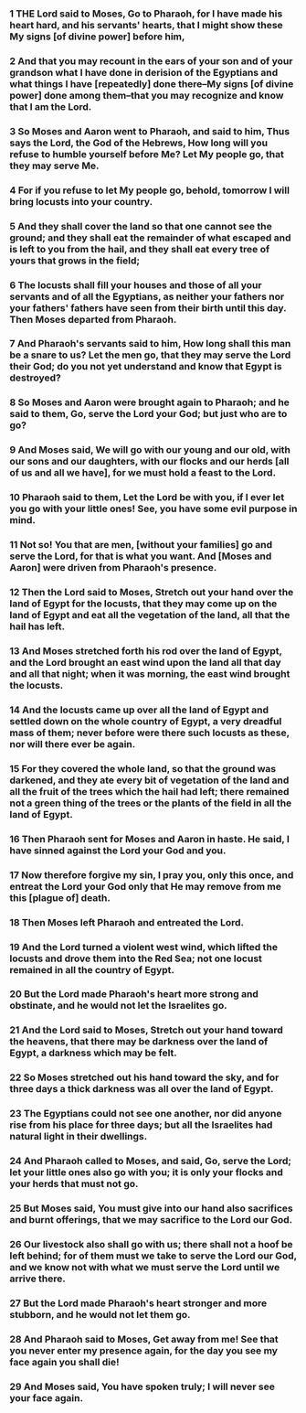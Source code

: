 ### 1 THE Lord said to Moses, Go to Pharaoh, for I have made his heart hard, and his servants' hearts, that I might show these My signs [of divine power] before him,

### 2 And that you may recount in the ears of your son and of your grandson what I have done in derision of the Egyptians and what things I have [repeatedly] done there–My signs [of divine power] done among them–that you may recognize and know that I am the Lord.

### 3 So Moses and Aaron went to Pharaoh, and said to him, Thus says the Lord, the God of the Hebrews, How long will you refuse to humble yourself before Me? Let My people go, that they may serve Me.

### 4 For if you refuse to let My people go, behold, tomorrow I will bring locusts into your country.

### 5 And they shall cover the land so that one cannot see the ground; and they shall eat the remainder of what escaped and is left to you from the hail, and they shall eat every tree of yours that grows in the field;

### 6 The locusts shall fill your houses and those of all your servants and of all the Egyptians, as neither your fathers nor your fathers' fathers have seen from their birth until this day. Then Moses departed from Pharaoh.

### 7 And Pharaoh's servants said to him, How long shall this man be a snare to us? Let the men go, that they may serve the Lord their God; do you not yet understand and know that Egypt is destroyed?

### 8 So Moses and Aaron were brought again to Pharaoh; and he said to them, Go, serve the Lord your God; but just who are to go?

### 9 And Moses said, We will go with our young and our old, with our sons and our daughters, with our flocks and our herds [all of us and all we have], for we must hold a feast to the Lord.

### 10 Pharaoh said to them, Let the Lord be with you, if I ever let you go with your little ones! See, you have some evil purpose in mind.

### 11 Not so! You that are men, [without your families] go and serve the Lord, for that is what you want. And [Moses and Aaron] were driven from Pharaoh's presence.

### 12 Then the Lord said to Moses, Stretch out your hand over the land of Egypt for the locusts, that they may come up on the land of Egypt and eat all the vegetation of the land, all that the hail has left.

### 13 And Moses stretched forth his rod over the land of Egypt, and the Lord brought an east wind upon the land all that day and all that night; when it was morning, the east wind brought the locusts.

### 14 And the locusts came up over all the land of Egypt and settled down on the whole country of Egypt, a very dreadful mass of them; never before were there such locusts as these, nor will there ever be again.

### 15 For they covered the whole land, so that the ground was darkened, and they ate every bit of vegetation of the land and all the fruit of the trees which the hail had left; there remained not a green thing of the trees or the plants of the field in all the land of Egypt.

### 16 Then Pharaoh sent for Moses and Aaron in haste. He said, I have sinned against the Lord your God and you.

### 17 Now therefore forgive my sin, I pray you, only this once, and entreat the Lord your God only that He may remove from me this [plague of] death.

### 18 Then Moses left Pharaoh and entreated the Lord.

### 19 And the Lord turned a violent west wind, which lifted the locusts and drove them into the Red Sea; not one locust remained in all the country of Egypt.

### 20 But the Lord made Pharaoh's heart more strong and obstinate, and he would not let the Israelites go.

### 21 And the Lord said to Moses, Stretch out your hand toward the heavens, that there may be darkness over the land of Egypt, a darkness which may be felt.

### 22 So Moses stretched out his hand toward the sky, and for three days a thick darkness was all over the land of Egypt.

### 23 The Egyptians could not see one another, nor did anyone rise from his place for three days; but all the Israelites had natural light in their dwellings.

### 24 And Pharaoh called to Moses, and said, Go, serve the Lord; let your little ones also go with you; it is only your flocks and your herds that must not go.

### 25 But Moses said, You must give into our hand also sacrifices and burnt offerings, that we may sacrifice to the Lord our God.

### 26 Our livestock also shall go with us; there shall not a hoof be left behind; for of them must we take to serve the Lord our God, and we know not with what we must serve the Lord until we arrive there.

### 27 But the Lord made Pharaoh's heart stronger and more stubborn, and he would not let them go.

### 28 And Pharaoh said to Moses, Get away from me! See that you never enter my presence again, for the day you see my face again you shall die!

### 29 And Moses said, You have spoken truly; I will never see your face again.